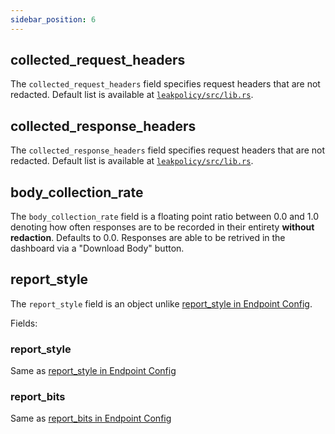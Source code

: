 ```yaml
---
sidebar_position: 6
---
```


## collected_request_headers
The `collected_request_headers` field specifies request headers that are not redacted. Default list is available at [`leakpolicy/src/lib.rs`](https://github.com/leaksignal/leaksignal/blob/master/leakpolicy/src/lib.rs#L279).

## collected_response_headers
The `collected_response_headers` field specifies request headers that are not redacted. Default list is available at [`leakpolicy/src/lib.rs`](https://github.com/leaksignal/leaksignal/blob/master/leakpolicy/src/lib.rs#L299).

## body_collection_rate
The `body_collection_rate` field is a floating point ratio between 0.0 and 1.0 denoting how often responses are to be recorded in their entirety __without redaction__. Defaults to 0.0. Responses are able to be retrived in the dashboard via a "Download Body" button.

## report_style
The `report_style` field is an object unlike [report_style in Endpoint Config](Endpoints/Endpoint%20Config#report_style).

Fields:
### report_style
Same as [report_style in Endpoint Config](Endpoints/Endpoint%20Config#report_style)

### report_bits
Same as [report_bits in Endpoint Config](Endpoints/Endpoint%20Config#report_bits)
